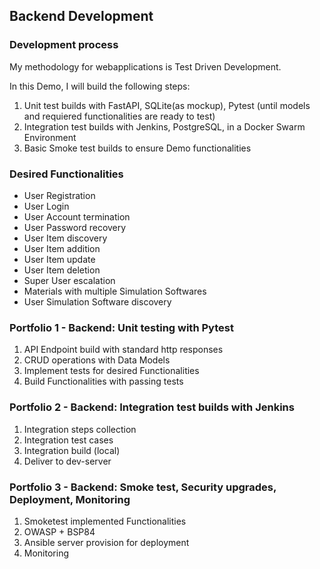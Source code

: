 <h2>Backend Development</h2>

<h3>Development process</h3>

My methodology for webapplications is Test Driven Development. </br>

In this Demo, I will build the following steps:

1) Unit test builds with FastAPI, SQLite(as mockup), Pytest (until models and requiered functionalities are ready to test)
2) Integration test builds with Jenkins, PostgreSQL, in a Docker Swarm Environment
3) Basic Smoke test builds to ensure Demo functionalities

<h3>Desired Functionalities</h3>

- User Registration
- User Login
- User Account termination
- User Password recovery
- User Item discovery
- User Item addition
- User Item update
- User Item deletion
- Super User escalation
- Materials with multiple Simulation Softwares
- User Simulation Software discovery

<h3>Portfolio 1 - Backend: Unit testing with Pytest</h3>

1) API Endpoint build with standard http responses
2) CRUD operations with Data Models
3) Implement tests for desired Functionalities
4) Build Functionalities with passing tests

<h3>Portfolio 2 - Backend: Integration test builds with Jenkins</h3>

1) Integration steps collection
2) Integration test cases
3) Integration build (local)
4) Deliver to dev-server

<h3>Portfolio 3 - Backend: Smoke test, Security upgrades, Deployment, Monitoring</h3>

1) Smoketest implemented Functionalities
2) OWASP + BSP84
3) Ansible server provision for deployment
4) Monitoring
